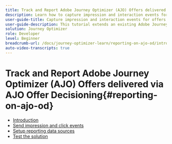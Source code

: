 ```yaml
---
title: Track and Report Adobe Journey Optimizer (AJO) Offers delivered  via AJO Offer Decisioning
description: Learn how to capture impression and interaction events for offers delivered via AJO Offer Decisioning and prepare the data for reporting within Jouney Optimizer.
user-guide-title: Capture impression and interaction events for offers delivered via AJO Offer Decisioning and prepare the data for reporting within Jouney Optimizer.
user-guide-description: This tutorial extends an existing Adobe Journey Optimizer (AJO) implementation that delivers personalized offers based on contextual data such as temperature. It outlines how to capture impression and interaction events and prepare the data for reporting within Jouney Optimizer.
solution: Journey Optimizer
role: Developer
level: Beginner
breadcrumb-url: /docs/journey-optimizer-learn/reporting-on-ajo-od/introduction
auto-video-transcripts: true
---
```


# Track and Report Adobe Journey Optimizer (AJO) Offers delivered  via AJO Offer Decisioning{#reporting-on-ajo-od}

+ [Introduction](./introduction.md)
+ [Send impression and click events](./capture-impression-click-events.md)
+ [Setup reporting data sources](./configure-reporting.md)
+ [Test the solution](./test-solution.md)

